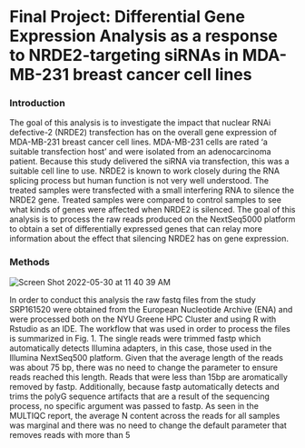 # Final Project: Differential Gene Expression Analysis as a response to NRDE2-targeting siRNAs in MDA-MB-231 breast cancer cell lines

### Introduction
The goal of this analysis is to investigate the impact that nuclear RNAi defective-2 (NRDE2) transfection has on the overall gene expression of MDA-MB-231 breast cancer cell lines. MDA-MB-231 cells are rated ‘a suitable transfection host’ and were isolated from an adenocarcinoma patient. Because this study delivered the siRNA via transfection, this was a suitable cell line to use. NRDE2
is known to work closely during the RNA splicing process but human function is not very well understood. The treated samples were transfected with a small interfering RNA to silence the NRDE2 gene. Treated samples were compared to control samples to see what kinds of genes were affected when NRDE2 is silenced. The goal of this analysis is to process the raw reads produced on the NextSeq5000 platform to obtain a set of differentially expressed genes that can relay more information about the effect that
silencing NRDE2 has on gene expression.

### Methods
![Screen Shot 2022-05-30 at 11 40 39 AM](https://user-images.githubusercontent.com/90015489/171025350-765a8e5e-e288-48d5-ab0d-bd3b041d0d0b.png)

In order to conduct this analysis the raw fastq files from the study SRP161520 were obtained from the European Nucleotide Archive (ENA) and were processed both on the NYU Greene HPC Cluster and using R with Rstudio as an IDE. The workflow that was used in order to process the files is summarized in Fig. 1. The single reads were trimmed fastp which automatically detects Illumina adapters, in this case, those used in the Illumina NextSeq500 platform. Given that the average length of the reads was about 75 bp, there was no need to change the parameter to ensure reads reached this length. Reads that were less than 15bp are aromatically removed by fastp. Additionally, because fastp automatically detects and trims the polyG sequence artifacts that are a result of the sequencing process, no specific argument was passed to fastp. As seen in the MULTIQC report, the average N content across the reads for all samples was marginal and there was no need to change the default parameter that removes reads with more than 5
